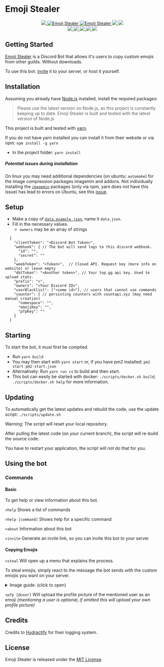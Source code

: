 # Emoji Stealer

<div>
  <p align="center">
    <a href="https://github.com/TMUniversal/Emoji-Stealer/blob/master/package.json#L3">
      <img src="https://img.shields.io/github/package-json/v/TMUniversal/Emoji-Stealer?style=flat&color=c4c4c4" />
    </a>
    <a href="https://top.gg/bot/726731461310545920" >
      <img src="https://top.gg/api/widget/status/726731461310545920.svg?noavatar=true" alt="Emoji Stealer" />
    </a>
    <a href="https://top.gg/bot/726731461310545920" >
      <img src="https://top.gg/api/widget/servers/726731461310545920.svg?noavatar=true" alt="Emoji Stealer" />
    </a>
    <a href="https://tmuniversal.eu/redirect/discord">
      <img src="https://img.shields.io/discord/727551682090762280.svg?style=flat&logo=discord">
    </a>
    <a href="https://tmuniversal.eu/redirect/patreon">
      <img src="https://img.shields.io/badge/Patreon-support_me-fa6956.svg?style=flat&logo=patreon" />
    </a>
    <br />
    <a href="https://github.com/TMUniversal/Emoji-Stealer/actions">
      <img src="https://github.com/TMUniversal/Emoji-Stealer/workflows/Test/badge.svg" />
    </a>
    <a href="https://www.codacy.com/manual/Uni/Emoji-Stealer?utm_source=github.com&amp;utm_medium=referral&amp;utm_content=TMUniversal/Emoji-Stealer&amp;utm_campaign=Badge_Grade">
      <img src="https://app.codacy.com/project/badge/Grade/5d164400a96e44f1bac77bcdfeb1f883"/>
    </a>
    <a href="https://github.com/TMUniversal/Emoji-Stealer/issues">
      <img src="https://img.shields.io/github/issues/TMUniversal/Emoji-Stealer.svg?style=flat">
    </a>
    <a href="https://github.com/TMUniversal/Emoji-Stealer/graphs/contributors">
      <img src="https://img.shields.io/github/contributors/TMUniversal/Emoji-Stealer.svg?style=flat">
    </a>
    <a href="https://github.com/TMUniversal/Emoji-Stealer/blob/stable/LICENSE.md">
      <img src="https://img.shields.io/github/license/TMUniversal/Emoji-Stealer.svg?style=flat">
    </a>
  </p>
</div>

## Getting Started

[Emoji Stealer] is a Discord Bot that allows it's users to copy custom emojis from other guilds. Without downloads.

To use this bot: [invite](https://discord.com/api/oauth2/authorize?client_id=726731461310545920&permissions=1074072576&scope=bot) it to your server, or host it yourself.

## Installation

Assuming you already have [Node.js] installed, install the required packages:

> Please use the latest version on Node.js, as this project is constantly keeping up to date.
> Emoji Stealer is built and tested with the latest version of Node.js

This project is built and tested with [yarn].

If you do not have yarn installed you can install it from their website or via npm: `npm install -g yarn`

- In the project folder: `yarn install`

##### Potential issues during installation

On linux you may need additional dependencies (on ubuntu: `automake`) for the image compression packages imagemin and addons. Not individually installing the [`imagemin`] packages (only via npm, yarn does not have this issue) has lead to errors on Ubuntu, see this [issue](https://github.com/TMUniversal/Emoji-Stealer/issues/31#issuecomment-664607038).

## Setup

- Make a copy of [`data.example.json`], name it `data.json`.
- Fill in the necessary values.
  - `owners` may be an array of strings

```JS
  {
    "clientToken": "<Discord Bot Token>",
    "webhook": { // The bot will send logs to this discord webhook.
      "id": "",
      "secret": ""
    },
    "weebToken": "<Token>",  // Closed API. Request key (more info on website) or leave empty
    "dblToken": "<Another token>", // Your top.gg api key. Used to upload stats.
    "prefix": ">",
    "owners": "<Your Discord ID>",
    "userBlacklist": ["<some id>"], // users that cannot use commands
    "counter": { // persisting counters with countapi.xyz (may need manual creation)
      "namespace": "",
      "emojiKey": "",
      "pfpKey": ""
    }
  }
```

## Starting

To start the bot, it must first be complied.

- Run `yarn build`
- You may then start with `yarn start` or, if you have pm2 installed: `pm2 start pm2-start.json`
- Alternatively: Run `yarn run cs` to build and then start.
- This bot can easily be started with docker: `./scripts/docker.sh build`; `./scripts/docker.sh help` for more information.

## Updating

To automatically get the latest updates and rebuild the code, use the update script: `./scripts/update.sh`

Warning: The script will reset your local repository.

After pulling the latest code (on your current branch), the script will re-build the source code.

You have to restart your application, the script will not do that for you.

## Using the bot

### Commands

#### Basic

To get help or view information about this bot.

`>help` Shows a list of commands

`>help [command]` Shows help for a specific command

`>about` Information about this bot

`>invite` Generate an invite link, so you can invite this bot to your server

#### Copying Emojis

`>steal` Will open up a menu that explains the process.

To steal emojis, simply react to the message the bot sends with the custom emojis you want on your server.

<details>

<summary>Image guide. (click to open)</summary>

<img src="https://i.imgur.com/fs8jicD.png" />

<img src="https://i.imgur.com/fh4ZGeZ.png?1" />

<img src="https://i.imgur.com/kGpbUe4.png" />

<img src="https://i.imgur.com/IZTFiIA.png" />

</details>

`>pfp [@user]` Will upload the profile picture of the mentioned user as an emoji _(mentioning a user is optional, if omitted this will upload your own profile picture)_

## Credits

Credits to [Hydractify] for their logging system.

## License

Emoji Stealer is released under the [MIT License](LICENSE.md).

<!-- Getting started -->

[emoji stealer]: https://github.com/TMUniversal/Emoji-Stealer

<!-- Installation -->

[`imagemin`]: https://www.npmjs.com/package/imagemin
[node.js]: https://nodejs.org/en/download/current/
[yarn]: https://classic.yarnpkg.com/en/docs/install/

<!-- Setup -->

[`data.example.json`]: https://github.com/TMUniversal/Emoji-Stealer/blob/master/data.example.json

<!-- Credits -->

[hydractify]: https://github.com/Hydractify/kanna_kobayashi
